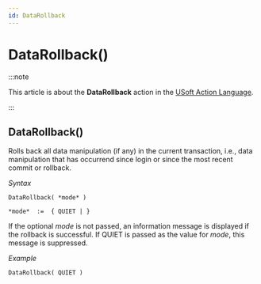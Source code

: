 ```yaml
---
id: DataRollback
---
```


# DataRollback()




:::note

This article is about the **DataRollback** action in the [USoft Action Language](/Task_flow/Action_Language_reference/USoft_Action_Language.md).

:::

## **DataRollback()**

Rolls back all data manipulation (if any) in the current transaction, i.e., data manipulation that has occurrend since login or since the most recent commit or rollback.

*Syntax*

```
DataRollback( *mode* )

*mode*  :=  { QUIET | }
```

If the optional *mode* is not passed, an information message is displayed if the rollback is successful. If QUIET is passed as the value for *mode*, this message is suppressed.

*Example*

```
DataRollback( QUIET )
```

 